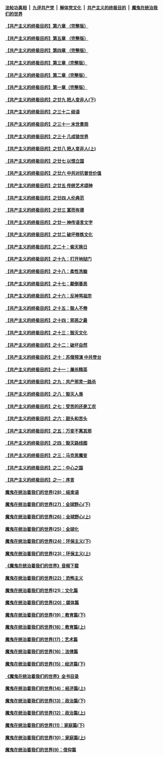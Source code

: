 ####  [法轮功真相](../../../../basic/blob/master/README.md?t=11291326) &nbsp;|&nbsp; [九评共产党](../../../../9ping.md/blob/master/README.md?t=11291326) &nbsp;|&nbsp; [解体党文化](../../../../jtdwh.md/blob/master/README.md?t=11291326)  &nbsp;|&nbsp; [共产主义的终极目的](../../../../gczydzjmd.md/blob/master/README.md?t=11291326) &nbsp;|&nbsp; [魔鬼在统治我们的世界](../../../../mgztzwmdsj.md/blob/master/README.md?t=11291326) 

#### [【共产主义的终极目的】第六章 （完整版）](../pages/nsc422/n11428913.md?t=11291326) 

#### [【共产主义的终极目的】第五章 （完整版）](../pages/nsc422/n11428912.md?t=11291326) 

#### [【共产主义的终极目的】第四章 （完整版）](../pages/nsc422/n11428907.md?t=11291326) 

#### [【共产主义的终极目的】第三章（完整版）](../pages/nsc422/n11428848.md?t=11291326) 

#### [【共产主义的终极目的】第二章（完整版）](../pages/nsc422/n11428831.md?t=11291326) 

#### [【共产主义的终极目的】第一章（完整版）](../pages/nsc422/n11417651.md?t=11291326) 

#### [【共产主义的终极目的】之廿九 把人变非人(下)](../pages/nsc422/n11344140.md?t=11291326) 

#### [【共产主义的终极目的】之三十二 结语](../pages/nsc422/n11360535.md?t=11291326) 

#### [【共产主义的终极目的】之三十一 末世景观](../pages/nsc422/n11351129.md?t=11291326) 

#### [【共产主义的终极目的】之三十 几成狼世界](../pages/nsc422/n11348280.md?t=11291326) 

#### [【共产主义的终极目的】之廿八 把人变非人(上)](../pages/nsc422/n11340492.md?t=11291326) 

#### [【共产主义的终极目的】之廿七 以恨立国](../pages/nsc422/n11336944.md?t=11291326) 

#### [【共产主义的终极目的】之廿六 中共对抗普世价值](../pages/nsc422/n11324785.md?t=11291326) 

#### [【共产主义的终极目的】之廿五 传统艺术颂神](../pages/nsc422/n11296396.md?t=11291326) 

#### [【共产主义的终极目的】之廿四 人伦典范](../pages/nsc422/n11296397.md?t=11291326) 

#### [【共产主义的终极目的】之廿三 富而有德](../pages/nsc422/n11283598.md?t=11291326) 

#### [【共产主义的终极目的】之廿一 神传语言文字](../pages/nsc422/n11263265.md?t=11291326) 

#### [【共产主义的终极目的】之廿二 破坏修炼文化](../pages/nsc422/n11245728.md?t=11291326) 

#### [【共产主义的终极目的】之二十：偷天换日](../pages/nsc422/n11238846.md?t=11291326) 

#### [【共产主义的终极目的】之十九：打开地狱门](../pages/nsc422/n11206376.md?t=11291326) 

#### [【共产主义的终极目的】之十八：柔性洗脑](../pages/nsc422/n11199994.md?t=11291326) 

#### [【共产主义的终极目的】之十七：颠倒善恶](../pages/nsc422/n11179782.md?t=11291326) 

#### [【共产主义的终极目的】之十六：反神骂祖宗](../pages/nsc422/n11166798.md?t=11291326) 

#### [【共产主义的终极目的】之十五：毁人不倦](../pages/nsc422/n11166792.md?t=11291326) 

#### [【共产主义的终极目的】之十四：邪恶之最](../pages/nsc422/n11150249.md?t=11291326) 

#### [【共产主义的终极目的】之十三：毁灭文化](../pages/nsc422/n11135227.md?t=11291326) 

#### [【共产主义的终极目的】之十二：破坏自然](../pages/nsc422/n11135214.md?t=11291326) 

#### [【共产主义的终极目的】之十：苏俄预演 中共登台](../pages/nsc422/n11118424.md?t=11291326) 

#### [【共产主义的终极目的】之十一：屠杀精英](../pages/nsc422/n11118442.md?t=11291326) 

#### [【共产主义的终极目的】之九：共产邪灵一路杀](../pages/nsc422/n11114139.md?t=11291326) 

#### [【共产主义的终极目的】之八：毁灭人类](../pages/nsc422/n11108503.md?t=11291326) 

#### [【共产主义的终极目的】之七：受苦的还是工农](../pages/nsc422/n11101809.md?t=11291326) 

#### [【共产主义的终极目的】之六：甜头和苦头](../pages/nsc422/n11096971.md?t=11291326) 

#### [【共产主义的终极目的】之五：万变不离其邪](../pages/nsc422/n11091285.md?t=11291326) 

#### [【共产主义的终极目的】之四：毁灭路线图](../pages/nsc422/n11086284.md?t=11291326) 

#### [【共产主义的终极目的】之三：马克思魔变](../pages/nsc422/n11061941.md?t=11291326) 

#### [【共产主义的终极目的】之二：中心之国](../pages/nsc422/n11047728.md?t=11291326) 

#### [【共产主义的终极目的】之一：序言](../pages/nsc422/n11086077.md?t=11291326) 

#### [魔鬼在统治着我们的世界(28)：结束语](../pages/nsc422/n10936246.md?t=11291326) 

#### [魔鬼在统治着我们的世界(27)：全球野心(下)](../pages/nsc422/n10928319.md?t=11291326) 

#### [魔鬼在统治着我们的世界(26)：全球野心(上)](../pages/nsc422/n10900318.md?t=11291326) 

#### [魔鬼在统治着我们的世界(25)：全球化](../pages/nsc422/n10788205.md?t=11291326) 

#### [魔鬼在统治着我们的世界(24)：环保主义(下)](../pages/nsc422/n10695307.md?t=11291326) 

#### [魔鬼在统治着我们的世界(23)：环保主义(上)](../pages/nsc422/n10688613.md?t=11291326) 

#### [《魔鬼在统治着我们的世界》音频下载](../pages/nsc422/n10635553.md?t=11291326) 

#### [魔鬼在统治着我们的世界(22)：恐怖主义](../pages/nsc422/n10614727.md?t=11291326) 

#### [魔鬼在统治着我们的世界(21)：文化篇](../pages/nsc422/n10597706.md?t=11291326) 

#### [魔鬼在统治着我们的世界(20)：媒体篇](../pages/nsc422/n10586579.md?t=11291326) 

#### [魔鬼在统治着我们的世界(19)：教育篇(下)](../pages/nsc422/n10564808.md?t=11291326) 

#### [魔鬼在统治着我们的世界(18)：教育篇(上)](../pages/nsc422/n10526970.md?t=11291326) 

#### [魔鬼在统治着我们的世界(17)：艺术篇](../pages/nsc422/n10499093.md?t=11291326) 

#### [魔鬼在统治着我们的世界(16)：法律篇](../pages/nsc422/n10485969.md?t=11291326) 

#### [魔鬼在统治着我们的世界(15)：经济篇(下)](../pages/nsc422/n10469975.md?t=11291326) 

#### [《魔鬼在统治着我们的世界》全书目录](../pages/nsc422/n10464261.md?t=11291326) 

#### [魔鬼在统治着我们的世界(14)：经济篇(上)](../pages/nsc422/n10457370.md?t=11291326) 

#### [魔鬼在统治着我们的世界(13)：政治篇(下)](../pages/nsc422/n10448270.md?t=11291326) 

#### [魔鬼在统治着我们的世界(12)：政治篇(上)](../pages/nsc422/n10444576.md?t=11291326) 

#### [魔鬼在统治着我们的世界(11)：家庭篇(下)](../pages/nsc422/n10440961.md?t=11291326) 

#### [魔鬼在统治着我们的世界(10)：家庭篇(上)](../pages/nsc422/n10435448.md?t=11291326) 

#### [魔鬼在统治着我们的世界(9)：信仰篇](../pages/nsc422/n10432159.md?t=11291326) 

